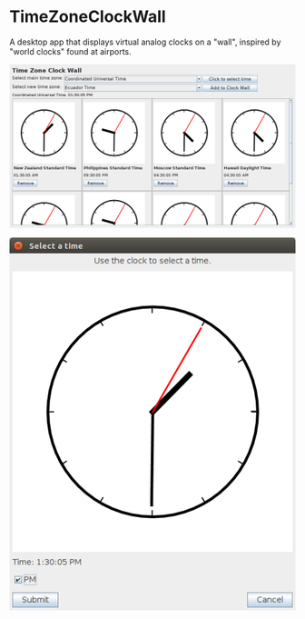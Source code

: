 # TimeZoneClockWall
A desktop app that displays virtual analog clocks on a "wall", inspired by "world clocks" found at airports.

![screenshot of the main window](images/ClockWall_SS.png)

![screenshot of the time selection window](images/TimeDialog_SS.png)
